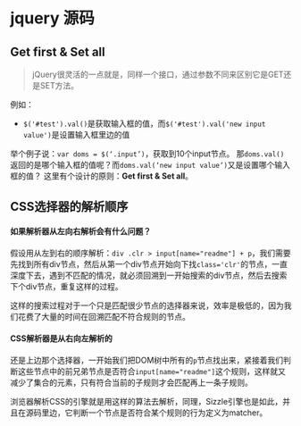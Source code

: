 # jquery 源码 


## Get first & Set all
>jQuery很灵活的一点就是，同样一个接口，通过参数不同来区别它是GET还是SET方法。

例如：
-	`$('#test').val()`是获取输入框的值，而`$('#test').val('new input value')`是设置输入框里边的值


举个例子说：`var doms = $(‘.input’)`，获取到10个input节点。
那`doms.val()`返回的是哪个输入框的值呢？而`doms.val(‘new input value’)`又是设置哪个输入框的值？
这里有个设计的原则：**Get first & Set all**。


## CSS选择器的解析顺序 
#### 如果解析器从左向右解析会有什么问题？
假设用从左到右的顺序解析：`div .clr > input[name="readme"] + p`，我们需要先找到所有div节点，然后从第一个div节点开始向下找`class='clr'`的节点，一直深度下去，遇到不匹配的情况，就必须回溯到一开始搜索的div节点，然后去搜索下个div节点，重复这样的过程。

这样的搜索过程对于一个只是匹配很少节点的选择器来说，效率是极低的，因为我们花费了大量的时间在回溯匹配不符合规则的节点。
#### CSS解析器是从右向左解析的
还是上边那个选择器，一开始我们把DOM树中所有的`p`节点找出来，紧接着我们判断这些节点中的前兄弟节点是否符合`input[name="readme"]`这个规则，这样就又减少了集合的元素，只有符合当前的子规则才会匹配再上一条子规则。

浏览器解析CSS的引擎就是用这样的算法去解析，同理，Sizzle引擎也是如此，并且在源码里边，它判断一个节点是否符合某个规则的行为定义为matcher。
